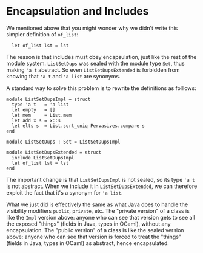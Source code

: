 # Encapsulation and Includes

We mentioned above that you might wonder why we didn't write this simpler definition 
of `of_list`:
```
  let of_list lst = lst
```
The reason is that includes must obey encapsulation, just like the rest
of the module system.  `ListSetDups` was sealed with the module type
`Set`, thus making `'a t` abstract.  So even `ListSetDupsExtended` is
forbidden from knowing that `'a t` and `'a list` are synonyms.  

A standard way to solve this problem is to rewrite the definitions as
folllows:
```
module ListSetDupsImpl = struct
  type 'a t   = 'a list
  let empty   = []
  let mem     = List.mem
  let add x s = x::s
  let elts s  = List.sort_uniq Pervasives.compare s
end

module ListSetDups : Set = ListSetDupsImpl

module ListSetDupsExtended = struct
  include ListSetDupsImpl
  let of_list lst = lst
end
```
The important change is that `ListSetDupsImpl` is not sealed, so its type `'a t`
is not abstract.  When we include it in `ListSetDupsExtended`, we can therefore
exploit the fact that it's a synonym for `'a list`. 

What we just did is effectively the same as what Java does to handle the
visibility modifiers `public`, `private`, etc.  The "private version" of
a class is like the `Impl` version above: anyone who can see that
version gets to see all the exposed "things" (fields in Java, types in
OCaml), without any encapsulation.  The "public version" of a class is
like the sealed version above:  anyone who can see that version is
forced to treat the "things" (fields in Java, types in OCaml) as abstract,
hence encapsulated.